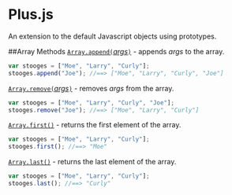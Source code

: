# Plus.js
An extension to the default Javascript objects using prototypes. 

##Array Methods
[`Array.append(`*args*`)`](https://github.com/KingShimkus/Plus.js/blob/master/src/Array.js#L58) - appends *args* to the array.
```javascript
var stooges = ["Moe", "Larry", "Curly"];
stooges.append("Joe"); //==> ["Moe", "Larry", "Curly", "Joe"]
```

[`Array.remove(`*args*`)`](https://github.com/KingShimkus/Plus.js/blob/master/src/Array.js#L58) - removes *args* from the array.

```javascript
var stooges = ["Moe", "Larry", "Curly", "Joe"];
stooges.remove("Joe"); //==> ["Moe", "Larry", "Curly"]
```

[`Array.first()`](https://github.com/KingShimkus/Plus.js/blob/master/src/Array.js#L58) - returns the first element of the array.

```javascript
var stooges = ["Moe", "Larry", "Curly"];
stooges.first(); //==> "Moe"
```

[`Array.last()`](https://github.com/KingShimkus/Plus.js/blob/master/src/Array.js#L58) - returns the last element of the array.

```javascript
var stooges = ["Moe", "Larry", "Curly"];
stooges.last(); //==> "Curly"
```
